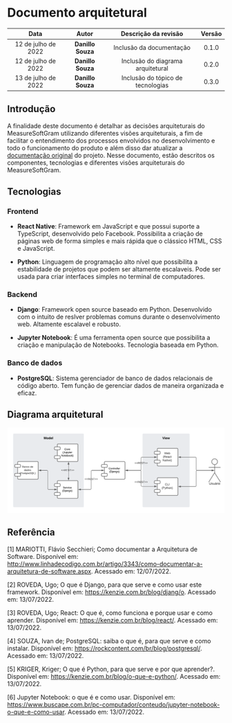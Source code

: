 # Documento arquitetural

|        Data         |       Autor       |       Descrição da revisão        | Versão |
| :-----------------: | :---------------: | :-------------------------------: | :----: |
| 12 de julho de 2022 | **Danillo Souza** |     Inclusão da documentação      | 0.1.0  |
| 12 de julho de 2022 | **Danillo Souza** | Inclusão do diagrama arquitetural | 0.2.0  |
| 13 de julho de 2022 | **Danillo Souza** | Inclusão do tópico de tecnologias | 0.3.0  |

## Introdução

A finalidade deste documento é detalhar as decisões arquiteturais do MeasureSoftGram utilizando diferentes visões arquiteturais, a fim de facilitar o entendimento dos processos envolvidos no desenvolvimento e todo o funcionamento do produto e além disso dar atualizar a [documentação original](https://fga-eps-mds.github.io/2021-2-MeasureSoftGram-Doc/docs/artifact/sad) do projeto.
Nesse documento, estão descritos os componentes, tecnologias e diferentes visões arquiteturais do MeasureSoftGram.

## Tecnologias

### Frontend

- **React Native**: Framework em JavaScript e que possui suporte a TypeScript, desenvolvido pelo Facebook. Possibilita a criação de páginas web de forma simples e mais rápida que o clássico HTML, CSS e JavaScript.

- **Python**: Linguagem de programação alto nível que possibilita a estabilidade de projetos que podem ser altamente escalaveis. Pode ser usada para criar interfaces simples no terminal de computadores.

### Backend

- **Django**: Framework open source baseado em Python. Desenvolvido com o intuito de reslver problemas comuns durante o desenvolvimento web. Altamente escalavel e robusto.

- **Jupyter Notebook**: É uma ferramenta open source que possibilita a criação e manipulação de Notebooks. Tecnologia baseada em Python.

### Banco de dados

- **PostgreSQL**: Sistema gerenciador de banco de dados relacionais de código aberto. Tem função de gerenciar dados de maneira organizada e eficaz.

<!-- TODO: Limitações arq -->

## Diagrama arquitetural

![Diagrama arquitetural](../assets/images/documento_de_arquitetura/diagramaArquitetural.png)

## Referência

[1] MARIOTTI, Flávio Secchieri; Como documentar a Arquitetura de Software. Disponível em: http://www.linhadecodigo.com.br/artigo/3343/como-documentar-a-arquitetura-de-software.aspx. Acessado em: 12/07/2022.

[2] ROVEDA, Ugo; O que é Django, para que serve e como usar este framework. Disponível em: https://kenzie.com.br/blog/djang/o. Acessado em: 13/07/2022.

[3] ROVEDA, Ugo; React: O que é, como funciona e porque usar e como aprender. Disponível em: https://kenzie.com.br/blog/react/. Acessado em: 13/07/2022.

[4] SOUZA, Ivan de; PostgreSQL: saiba o que é, para que serve e como instalar. Disponível em: https://rockcontent.com/br/blog/postgresql/. Acessado em: 13/07/2022.

[5] KRIGER, Kriger; O que é Python, para que serve e por que aprender?. Disponível em: https://kenzie.com.br/blog/o-que-e-python/. Acessado em: 13/07/2022.

[6] Jupyter Notebook: o que é e como usar. Disponível em: https://www.buscape.com.br/pc-computador/conteudo/jupyter-notebook-o-que-e-como-usar. Acessado em: 13/07/2022.